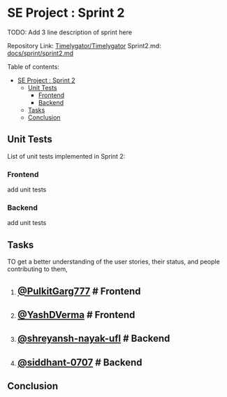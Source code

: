 # SE Project : Sprint 2

TODO: Add 3 line description of sprint here

Repository Link: [Timelygator/Timelygator](https://github.com/timelygator/TimelyGator)
Sprint2.md: [docs/sprint/sprint2.md](https://github.com/timelygator/TimelyGator/blob/main/docs/sprint2.md)

Table of contents:

- [SE Project : Sprint 2](#se-project--sprint-2)
  - [Unit Tests](#unit-tests)
    - [Frontend](#frontend)
    - [Backend](#backend)
  - [Tasks](#tasks)
  - [Conclusion](#conclusion)



## Unit Tests

List of unit tests implemented in Sprint 2:

### Frontend
add unit tests


### Backend
add unit tests


## Tasks

TO get a better understanding of the user stories, their status, and people contributing to them,

1. [@PulkitGarg777](https://github.com/PulkitGarg777) # Frontend
    - 

2. [@YashDVerma](https://github.com/YashDVerma) # Frontend
    - 

3. [@shreyansh-nayak-ufl](https://github.com/shreyansh-nayak-ufl) # Backend
    - 

4. [@siddhant-0707](https://github.com/siddhant-0707) # Backend
    - 

## Conclusion


